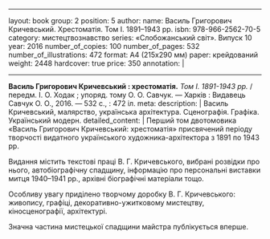 ---
layout: book
group: 2
position: 5
author:
name: Василь Григорович Кричевський. Хрестоматія. Том І. 1891–1943 рр. 
isbn: 978-966-2562-70-5
category: мистецтвознавство
series: «Слобожанський світ». Випуск 10
year: 2016
number_of_copies: 100
number_of_pages: 532
number_of_illustrations: 472
format: А4 (215х290 мм)
paper: крейдований
weight: 2448
hardcover: true
price: 350
annotation: |
  ****

  **Василь Григорович Кричевський : хрестоматія.** *Том І. 1891-1943 рр.* / передм.&nbsp;І.&nbsp;О.&nbsp;Ходак ; упоряд. тому О. О. Савчук. — Харків&nbsp;: Видавець Савчук О. О., 2016. — 532 с., : 472 іл. 
meta:
  description: |
    Василь Кричевський, малярство, українська архітектура. Сценографія. Графіка. Український модерн.
detailed_content: |
  Перший том двотомовика «Василь Григорович Кричевський: хрестоматія» присвячений періоду творчості видатного українського художника-архітектора з 1891 по 1943 рр.
  
  Видання містить текстові праці В. Г. Кричевського, вибрані розвідки про нього, автобіографічну спадщину, інформацію про персональні виставки митця 1940–1941 рр., архівні біографічні матеріали тощо.
  
  Особливу увагу приділено творчому доробку В. Г. Кричевського: живопису, графіці, декоративно-ужитковому мистецтву, кіносценографії, архітектурі.
  
  Значна частина мистецької спадщини майстра публікується вперше.

 
